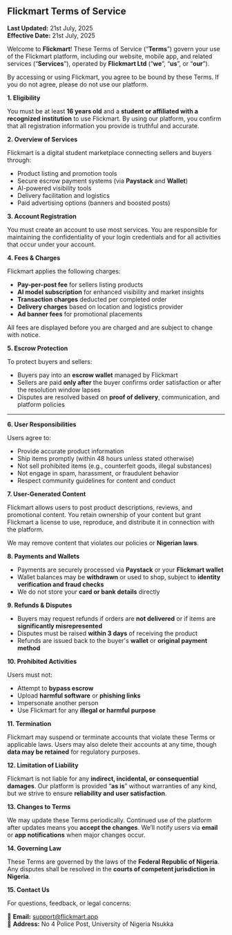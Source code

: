 ## Flickmart Terms of Service

**Last Updated:** 21st July, 2025  
**Effective Date:** 21st July, 2025

Welcome to **Flickmart**! These Terms of Service (“**Terms**”) govern your use of the Flickmart platform, including our website, mobile app, and related services (“**Services**”), operated by **Flickmart Ltd** (“**we**”, “**us**”, or “**our**”).

By accessing or using Flickmart, you agree to be bound by these Terms. If you do not agree, please do not use our platform.

**1. Eligibility**

You must be at least **16 years old** and a **student or affiliated with a recognized institution** to use Flickmart. By using our platform, you confirm that all registration information you provide is truthful and accurate.

**2. Overview of Services**

Flickmart is a digital student marketplace connecting sellers and buyers through:

- Product listing and promotion tools  
- Secure escrow payment systems (via **Paystack** and **Wallet**)  
- AI-powered visibility tools  
- Delivery facilitation and logistics  
- Paid advertising options (banners and boosted posts)

**3. Account Registration**

You must create an account to use most services. You are responsible for maintaining the confidentiality of your login credentials and for all activities that occur under your account.

**4. Fees & Charges**

Flickmart applies the following charges:

- **Pay-per-post fee** for sellers listing products  
- **AI model subscription** for enhanced visibility and market insights  
- **Transaction charges** deducted per completed order  
- **Delivery charges** based on location and logistics provider  
- **Ad banner fees** for promotional placements  

All fees are displayed before you are charged and are subject to change with notice.

**5. Escrow Protection**

To protect buyers and sellers:

- Buyers pay into an **escrow wallet** managed by Flickmart  
- Sellers are paid **only after** the buyer confirms order satisfaction or after the resolution window lapses  
- Disputes are resolved based on **proof of delivery**, communication, and platform policies

---

**6. User Responsibilities**

Users agree to:

- Provide accurate product information  
- Ship items promptly (within 48 hours unless stated otherwise)  
- Not sell prohibited items (e.g., counterfeit goods, illegal substances)  
- Not engage in spam, harassment, or fraudulent behavior  
- Respect community guidelines for content and conduct

**7. User-Generated Content**

Flickmart allows users to post product descriptions, reviews, and promotional content. You retain ownership of your content but grant Flickmart a license to use, reproduce, and distribute it in connection with the platform.

We may remove content that violates our policies or **Nigerian laws**.

**8. Payments and Wallets**

- Payments are securely processed via **Paystack** or your **Flickmart wallet**  
- Wallet balances may be **withdrawn** or used to shop, subject to **identity verification and fraud checks**  
- We do not store your **card or bank details** directly

**9. Refunds & Disputes**

- Buyers may request refunds if orders are **not delivered** or if items are **significantly misrepresented**  
- Disputes must be raised **within 3 days** of receiving the product  
- Refunds are issued back to the buyer's **wallet** or **original payment method**

**10. Prohibited Activities**

Users must not:

- Attempt to **bypass escrow**  
- Upload **harmful software** or **phishing links**  
- Impersonate another person  
- Use Flickmart for any **illegal or harmful purpose**

**11. Termination**

Flickmart may suspend or terminate accounts that violate these Terms or applicable laws. Users may also delete their accounts at any time, though **data may be retained** for regulatory purposes.

**12. Limitation of Liability**

Flickmart is not liable for any **indirect, incidental, or consequential damages**. Our platform is provided “**as is**” without warranties of any kind, but we strive to ensure **reliability and user satisfaction**.

**13. Changes to Terms**

We may update these Terms periodically. Continued use of the platform after updates means you **accept the changes**. We’ll notify users via **email** or **app notifications** when major changes occur.

**14. Governing Law**

These Terms are governed by the laws of the **Federal Republic of Nigeria**. Any disputes shall be resolved in the **courts of competent jurisdiction in Nigeria**.

**15. Contact Us**

For questions, feedback, or legal concerns:

📧 **Email:** [support@flickmart.app](mailto:support@flickmart.app)  
📍 **Address:** No 4 Police Post, University of Nigeria Nsukka
